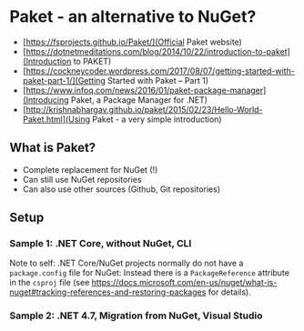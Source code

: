 # Paket - an alternative to NuGet?

- [https://fsprojects.github.io/Paket/](Official Paket website)
- [https://dotnetmeditations.com/blog/2014/10/22/introduction-to-paket](Introduction to PAKET)
- [https://cockneycoder.wordpress.com/2017/08/07/getting-started-with-paket-part-1/](Getting Started with Paket – Part 1)
- [https://www.infoq.com/news/2016/01/paket-package-manager](Introducing Paket, a Package Manager for .NET)
- [http://krishnabhargav.github.io/paket/2015/02/23/Hello-World-Paket.html](Using Paket - a very simple introduction)


## What is Paket?

- Complete replacement for NuGet (!)
- Can still use NuGet repositories
- Can also use other sources (Github, Git repositories)

## Setup

### Sample 1: .NET Core, without NuGet, CLI

Note to self: .NET Core/NuGet projects normally do not have a `package.config` file for NuGet: Instead there is a `PackageReference` attribute in the `csproj` file (see https://docs.microsoft.com/en-us/nuget/what-is-nuget#tracking-references-and-restoring-packages for details).

### Sample 2: .NET 4.7, Migration from NuGet, Visual Studio
